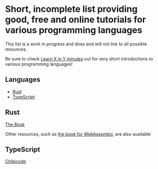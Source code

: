 # Short, incomplete list providing good, free and online tutorials for various programming languages

This list is a work in progress and does and will not link to all possible resources.

Be sure to check [Learn X in Y minutes](https://learnxinyminutes.com/) out for very short introductions to various programming languages!

## Languages

- [Rust](#rust)
- [TypeScript](#typescript)

## Rust

[The Book](https://doc.rust-lang.org/stable/book/)

Other resources, such as [the book for WebAssembly](https://rustwasm.github.io/docs/book/), are also available

## TypeScript

[Chibicode](https://ts.chibicode.com/todo)


